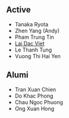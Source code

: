 <markdown>

## Active
- Tanaka Ryota
- Zhen Yang (Andy)
- Pham Trung Tin
- [Lai Dac Viet](https://nguyenlab.github.io/member/lai-dac-viet.html)
- Le Thanh Tung
- Vuong Thi Hai Yen

## Alumi
- Tran Xuan Chien
- Do Khac Phong
- Chau Ngoc Phuong
- Ong Xuan Hong

</markdown>
